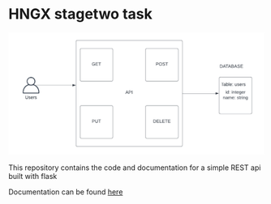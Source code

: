 # HNGX stagetwo task

![uml.png](./uml.png)

This repository contains the code and documentation for a simple REST api built with flask

Documentation can be found [here](./DOCUMENTATION.md)